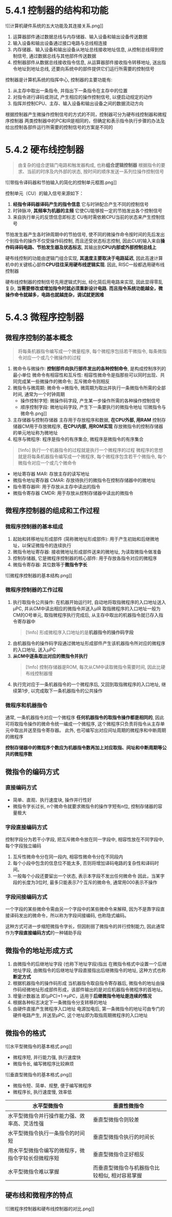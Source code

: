 # 5.4.1 控制器的结构和功能

![[计算机硬件系统的五大功能及其连接关系.png]]

1. 运算器部件通过数据总线与内存储器、输入设备和输出设备传送数据
2. 输入设备和输出设备通过接口电路与总线相连接
3. 内存储器、输入设备和输出设备从地址总线接收地址信息, 从控制总线得到控制信号, 通过数据总线与其他部件传送数据
4. 控制器部件从数据总线接收指令信息, 从运算器部件接收指令转移地址, 送出指令地址到地址总线, 还要向系统中的部件提供它们运行所需要的控制信号

控制器是计算机系统的指挥中心, 控制器的主要功能有: 
1. 从主存中取出一条指令, 并指出下一条指令在主存中的位置
2. 对指令进行译码或测试, 产生相应的操作控制信号, 以便启动规定的动作
3. 指挥并控制CPU、主存、输入设备和输出设备之间的数据流动方向

根据控制器产生微操作控制信号的方式的不同，控制器可分为硬布线控制器和微程序控制器
两类控制器中的PC和IR是相同的，但确定和表示指令执行步骤的办法及给出控制各部件运行所需要的控制信号的方案是不同的
# 5.4.2 硬布线控制器

> 由复杂的组合逻辑门电路和触发器构成, 也称**组合逻辑控制器**
> 根据指令的要求、当前的时序及内外部的状态, 按时间的顺序发送一系列位操作控制信号

![[带指令译码器和节拍输入的简化的控制单元框图.png]]

控制单元（CU）的输入信号来源如下：
1. **经指令译码器译码产生的指令信息**
   它与时钟配合产生不同的控制信号
2. 时钟脉冲, **其频率为机器的主频**
   它使CU能够按一定的节拍发出各个控制信号
3. 来自执行单元的反馈信息即标志
   CU有时需依赖CPU当前的状态来产生控制信号

节拍发生器产生各时钟周期中的节拍信号, 使不同的微操作命令按时间的先后发出
个别指令的操作不仅受操作码控制, 而且还受状态标志控制, 因此CU的输入来自**操作码译码电路、节拍发生器及状态标志**, 其输出到**CPU内部或外部控制总线上**

硬布线控制的功能由逻辑门组合实现, **其速度主要取决于电路延迟**, 因此高速计算机中的关键核心部件**CPU往往采用硬布线逻辑实现**. 因此, RISC一般都选用硬布线控制器

硬布线控制器的控制信号先用逻辑式列出, 经化简后用电路来实现, 因此显得零乱复杂, **当需要修改或增加指令时就必须重新设计电路**. **而且指令系统功能越全，微操作命令就越多，电路也就越庞杂，调试就更困难**

# 5.4.3 微程序控制器

## 微程序控制的基本概念

> 将每条机器指令编写成一个微量程序, 每个微程序包括若干微指令, 每条微指令对应一个或几个微操作的过程

1. 微命令与微操作: **控制部件向执行部件发出的各种控制命令**, 是构成控制序列的最小单位
   微命令有相容性和互斥性: 相容性微命令是指那些可以同时出现、共同完成某一些微操作的微命令; 互斥微命令则相反
2. 微指令与微周期: 微命令->微指令, 微周期为取出并执行一条微指令所需的全部时间, 通常为一个时钟周期
   + 操作控制字短: 微操作码字段, 产生某一步操作所需的各种操作控制信号
   + 顺序控制字段: 微地址码字段, 产生下一条要执行的微指令地址
![[微指令与微命令.png]]
1. 主存储器与控制存储器
   主存用于存放程序和数据, **在CPU外部, 用RAM**
   控制存储器CM用于存放微程序, **在CPU内部, 用ROM实现**
   存放微指令的控制存储器的单元地址称为微地址
2. 程序与微程序: 程序是指令的有序集合, 微程序是微指令的有序集合

>[!info] 执行一个机器指令的过程就是执行一个微程序的过程
>微程序的思想就是将每条机器指令编写成一个微程序, 每个微程序包含若干个微指令, 每个微指令对应一个或几个微命令

+ 地址寄存器 MAR: 存放主存的读写地址
+ 微指令地址寄存器 CMAR: 存放待执行的微指令在控制存储器中的微地址
+ 指令寄存器IR: 用于存放从主存中读出的指令
+ 微指令寄存器 CMDR: 用于存放从控制存储器中读出的微指令

## 微程序控制器的组成和工作过程

### 微程序控制器的基本组成

1. 起始和转移地址形成部件 (简称微地址形成部件): 用于产生初始和后继微地址，以保证微指令的连续执行
2. 微指令地址寄存器: 接收微地址形成部件送来的微地址, 为读取微指令做准备
3. 控制存储器, 它是微程序控制器的核心部件: 用于存放各指令对应的微程序
4. 微指令寄存器: 其位数等于**微指令字长**

![[微程序控制器的基本结构.png]]

### 微程序控制器的工作过程

1. 执行取指令公共操作: 在机器开始运行时, 自动地将取指微程序的入口地址送入μPC, 并从CM中读出相应的微指令并送入μIR
   取指微程序的入口地址一般为CM的O号单元, 取指微程序执行完成后, 从主存中取出的机器指令就已存入指令寄存器中
   >[!info] 形成微程序入口地址的是**机器指令的操作码字段**
2. 由机器指令的操作码字段通过微地址形成部件产生该机器指令所对应的微程序的入口地址, 送入μPC
3. **从CM中逐条取出对应的微指令并执行**
   >[!info] 控制存储器是ROM, 每次从CM中读取微指令需要时间, 因此比硬布线控制器慢
4. 执行完对应于一条机器指令的一个微程序后, 又回到取指微程序的入口地址, 继续第1步, 以完成取下一条机器指令的公共操作


### 微程序和机器指令

通常, 一条机器指令对应一个微程序
**任何机器指令的取指令操作都是相同的**, 因此可将取指令操作的微命令统一编成一个微程序, 这个微程序只负责将指令从主存单元中取出并送至指令寄存器。
此外, 也可编写出对应间址周期的微程序和中断周期的微程序

**控制存储器中的微程序个数应为机器指令数再加上对应取指、间址和中断周期等公共的微程序数**

## 微指令的编码方式

### 直接编码方式

+ 简单、直观、执行速度块, 操作并行性好
+ 微指令字长过长, n个微命令就要求微指令的操作字短有n位, 控制存储器的容量极大

### 字段直接编码方式

控制字段分为若干小字段, 把互斥微命令放在同一字段中, 相容性放在不同字段中, 每个字段独立编码

1. 互斥性微命令分在同一段内, 相容性微命令分在不同段内
2. 每个小段中包含的信息位不能太多, 否则将增加译码电路的复杂性和译码时间。
3. 一般每个小段还要留出一个状态, 表示本字段不发出任何微命令
   因此，当某字段的长度为3位时, 最多只能表示7个互斥的微命令, 通常用000表示不操作

### 字段间接编码方式

一个字段的某些微命令需由另一个字段中的某些微命令来解释, 因为不是靠字段直接译码发出的微命令，所以称为字段间接编码, 也称隐式编码。

这种方式可进一步缩短微指令字长，但因削弱了微指令的并行控制能力, 因此通常作为**字段直接编码方式**的一种辅助手段

## 微指令的地址形成方式

1. 由微指令的后继地址字段 (也称下地址字段)指出
   在微指令格式中设置一个后继地址字段, 由微指令的后继地址字段直接指出后继微指令的地址, 这种方式也称**断定方式**
2. 根据机器指令的操作码形成
   当机器指令取自指令寄存器后, 微指令的地址由操作码经微地址形成部件形成，该部件输出的是对应机器指令微程序的首地址。
3. 增量计数器法
   即(μPC)+1→μPC，适用于**后继微指令地址是连续的情况**
4. 根据各种标志决定下一条微指令分支转移的地址
5. 由硬件直接产生微程序入口地址
   电源加电后, 第一条微指令的地址可由专门的硬件电路产生, 并送至μPC, 这个地址即为取指周期微程序的入口地址

## 微指令的格式

![[水平型微指令的基本格式.png]]

+ 微程序短, 并行能力强, 执行速度快
+ 微指令长, 编写微程序比较麻烦

![[垂直型微指令的基本格式.png]]

+ 微指令短、简单、规整, 便于编写微程序
+ 微程序长, 执行速度慢, 效率低


| 水平型微指令                    | 垂直性微指令                   |
| ------------------------- | ------------------------ |
| 水平型微指令并行操作能力强、效率高、灵活性强    | 垂直型微指令则较差                |
| 水平型微指令执行一条指令的时间短          | 垂直型微指令执行的时间长             |
| 用水平型微指令编写的微程序，微指令字较长但微程序短 | 垂直型微指令正好相反               |
| 水平型微指令难以掌握                | 而垂直型微指令与机器指令比较相似, 相对容易掌握 |

## 硬布线和微程序的特点

![[微程序控制器和硬布线控制器的对比.png]]